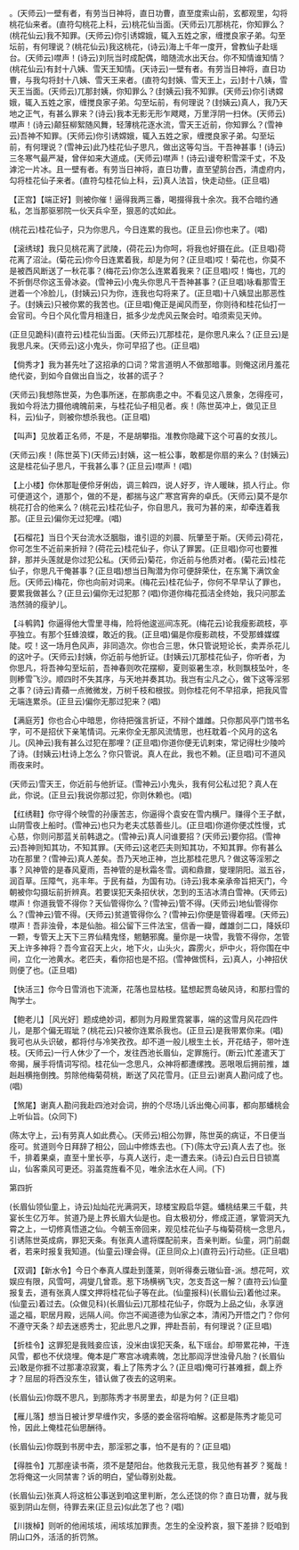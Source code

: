 <!-- { "loadSidebar": true } -->
。(天师云)一壁有者，有劳当日神将，直日功曹，直至度索山前，玄都观里，勾将桃花仙来者。(直符勾桃花上科，云)桃花仙当面。(天师云)兀那桃花，你知罪么？(桃花仙云)我不知罪。(天师云)你引诱嫦娥，辄入五姓之家，缠搅良家子弟。勾至坛前，有何理说？(桃花仙云)我这桃花，(诗云)海上千年一度开，曾教仙子赴瑶台。(天师云)噤声！(诗云)刘阮当时成配偶，暗随流水出天台。你不知情谁知情？(桃花仙云)有封十八姨、雪天王知情。(天诗云)一壁有者。有劳当日神将，直日功曹，与我勾将封十八姨、雪天王来者。(直符勾封姨、雪天王上，云)封十八姨，雪天王当面。(天师云)兀那封姨，你知罪么？(封姨云)我不知罪。(天师云)你引诱嫦娥，辄入五姓之家，缠搅良家子弟。勾至坛前，有何理说？(封姨云)真人，我乃天地之正气，有甚么罪来？(诗云)我本无影无形乍飕飕，万里浮阴一扫休。(天师云)噤声！(诗云)颠狂柳絮随风舞，轻薄桃花逐水流，雪天王近前，你知罪么？(雪神云)吾神不知罪。(天师云)你引诱嫦娥，辄入五姓之家，缠搅良家子弟。勾至坛前，有何理说？(雪神云)此乃桂花仙子思凡，做出这等勾当。干吾神甚事！(诗云)三冬寒气最严凝，曾伴如来大道成。(天师云)噤声！(诗云)谩夸积雪深千丈，不及滹沱一片冰。且一壁有者。有劳当日神将，直日功曹，直至望鹄台西，清虚府内，勾将桂花仙子来者。(直符勾桂花仙上科，云)真人法旨，快走动些。(正旦唱)

【正宫】【端正好】则被你催！逼得我两三番，喝掇得我十余次。我不合暗约通私，怎当那驱邪院一伙天兵伞至，狠恶的忒如此。

(桃花云)桂花仙子，只为你思凡，今日连累的我也。(正旦云)你也来了。(唱)

【滚绣球】我只见桃花离了武陵，(荷花云)为你呵，将我也好摄在此。(正旦唱)荷花离了沼沚。(菊花云)你今日连累着我，却是为何？(正旦唱)哎！菊花也，你莫不是被西风断送了一秋花事？(梅花云)你怎么连累着我来？(正旦唱)哎！悔也，兀的不折倒尽你这玉骨冰姿。(雪神云)小鬼头你思凡干吾神甚事？(正旦唱)咏看那雪王迸着一个冷脸儿，(封姨云)只为你，连我也勾将来了。(正旦唱)十八姨显出那恶性子。(封姨云)只被你累的我苦也。(正旦唱)俺正是闻风而至，你则待和桂花仙打一会官司。今日个风化雪月相逢日，抵多少龙虎风云聚会时。咱须索见天帅。

(正旦见跪科)(直符云)桂花仙当面。(天师云)兀那桂花，是你思凡来么？(正旦云)是我思凡来。(天师云)这小鬼头，你可早招了也。(正旦唱)

【倘秀才】我为甚先吐了这招承的口词？常言道明人不做那暗事。则俺这闭月羞花绝代姿，到如今自做出自当之，妆甚的谎子？

(天师云)我想陈世英，为色事所迷，在那病患之中。不看见这八景象，怎得痊可，我如今将法力摄他魂魄前来，与桂花仙子相见者。疾！(陈世英冲上，做见正旦科，云)仙子，则被你想杀我也。(正旦唱)

【叫声】见放着正名师，不是，不是胡攀指。准教你隐藏下这个可喜的女孩儿。

(天师云)疾！(陈世英下)(天师云)封姨，这一桩公事，敢都是你扇的来么？(封姨云)这是桂花仙子思凡，干我甚么事？(正旦云)噤声！(唱)

【上小楼】你休那耻便伶牙俐齿，调三斡四，说人好歹，许人暖昧，损人行止。你可便道这个，道那个，做的不是，都揣与这广寒宫宵奔的卓氏。(天师云)莫不是尔桃花打合的他来么？(桃花云)桂花仙子，你自思凡，我可为甚的来，却牵连着我那。(正旦云)偏你无过犯哩。(唱)

【石榴花】当日个天台流水泛胭脂，谁引逗的刘晨、阮肇至于斯。(天师云)荷花，你可怎生不近前来折辩？(荷花云)桂花仙子，你认了罪罢。(正旦唱)你可也要推辞，那并头莲就是你过犯公私。(天师云)菊花，你近前与他质对者。(菊花云)桂花仙子，你思凡干俺甚事？(正旦唱)想当日陶潜为你可便辞荣仕，在东篱下满饮金卮。(天师云)梅花，你也向前对词来。(梅花云)桂花仙子，你何不早早认了罪也，要累我做甚么？(正旦云)偏你无过犯那？(唱)你道你梅花孤洁全终始，我只问那孟浩然骑的瘦驴儿。

【斗鹌鹑】你逼得他大雪里寻梅，险将他逡巡间冻死。(梅花云)论我瘦影疏枝，亭亭独立。有那个狂蜂浪蝶，敢近的我。(正旦唱)偏是你瘦影疏枝，不受那蜂媒蝶陡。哎！这一场月色风声，非同造次。你也合三思，休只管说短论长，卖弄杀花儿的这叶子。(天师云)封姨，你近前与他折证。(封姨云)兀那桂花仙子，你听者，为你思凡，将吾神勾至坛前，吾神春则吹花摆柳，夏则驱暑生凉，秋则飘枝坠叶，冬则糁雪飞沙。顺四时不失其序，与天地并奏其功。我岂有尘凡之心，做下这等淫邪之事？(诗云)青蘋一点微微发，万树千枝和根拔。则你桂花何不早招承，把我风雪无端连累杀。(正旦云)偏你无那过犯来？(唱)

【满庭芳】你也合心中暗思，你待把强言折证，不辩个雄雌。只你那风亭门馆书名字，可不是招伏下亲笔情词。元来你全无那风流情思，也枉耽着-个风月的这名儿。(风神云)我有甚么过犯在那哩？(正旦唱)你道你便无讥剌束，常记得杜少陵吟了诗。(封姨云)杜诗上怎么？你只管说。真人在此，我也不赖。(正旦唱)可不道风雨夜来时。

(天师云)雪天王，你近前与他折证。(雪神云)小鬼头，我有何公私过犯？真人在此，你说。(正旦云)我说你那过犯，你则休赖也。(唱)

【红绣鞋】你守得个映雪的孙康苦志，你逼得个袁安在雪内横尸。赚得个王子猷，山阴雪夜上船时。(雪神云)也只为老夫忒慈善些儿。(正旦唱)你道你便忒性慢，式心慈，你则问那蓝关前韩退之。(雪神云)真人问谁要招？(天师云)要你招。(雪神云)吾神则知其功，不知其罪。(天师云)这老匹夫则知其功，不知其罪。你有甚么功在那里？(雪神云)真人差矣。吾乃天地正神，岂比那桂花思凡？做这等淫邪之事？风神管的是春风夏雨，吾神管的是秋霜冬雪。调和鼎鼐，燮理阴阳。滋五谷，润百草。压障气，兆丰年。于民有益，为国有功。(诗云)我本亲承帝旨把天门，今朝被你勾摄坛前折辨真。若要误犯天条招伏状，怎到的玉洁冰清白雪神。(天师云)噤声！你道我管不得你？天仙管得你么？(雪神云)管不得。(天师云)地仙管得你么？(雪神云)管不得。(天师云)贫道管得你么？(雪神云)你便是管得着哩。(天师云)噤声！吾非浊骨，本是仙胎。祖公留下三件法宝，信香一瓣，雌雄剑二口，降妖印一颗，专管天上天下三界仙精鬼怪，魍魉邪魔。量你是一块雪，我管不得你，怎管天上许多神将？吾今宣召天上火，地下火，山头火，霹雳火，炉中火，将你围在中间，立化一池黄水。老匹夫，看你招也是不招。(雪神做慌科，云)真人，小神招伏则便了也。(正旦唱)

【快活三】你今日雪消也下流澌，花落也显枯枝。猛想起贾岛破风诗，和那扫雪的陶学士。

【鲍老儿】［风光好］题成绝妙词，都则为月殿里霓裳事，端的这雪月风花四件儿，是那个偏无瑕玼？(桃花云)只被你连累杀我也。(正旦云)是我带累你来。(唱)我可也从头识破，都将付与冷笑孜孜。却不道一般儿根生土长，开花结子，带叶连枝。(天师云)一行人休少了一个，发往西池长眉仙，定罪施行。(断云)忙差遣天丁帝揭，展手将情词写彻。桂花仙一念思凡，众神将都遭缧拽。恶哏哏后拥前推，雄赳赳横拖倒拽。剪除他梅菊荷桃，断送了风花雪月。(正旦云)谢真人勘问成了也。(唱)

【煞尾】谢真人勘问我赴四池对会词，拚的个尽场儿诉出俺心间事，都向那蟠桃会上听仙旨。(众同下)

(陈太守上，云)有劳真人如此费心。(天师云)相公勿罪，陈世英的病证，不日便当痊可。贫道则今日拜辞了相公，回山中修炼去也。(下)(陈太守云)真人去了也。张千，排着果桌，直至十里长亭，与真人送行，走一遭去来。(诗云)白云日日锁嵩山，仙客乘风可更还。羽盖霓旌看不见，唯余法水在人间。(下)

第四折

(长眉仙领仙童上，诗云)灿灿花光满洞天，琼楼宝殿启华筵。蟠桃结果三千载，共宴长生亿万年。贫道乃是上界长眉大仙是也。自太极初分，修成正道，掌管洞天九霄之上，一切修真悟道之仙。今朝玉帝回来，观见桂花仙子与梅菊荷桃一念思凡，引诱陈世英成病，罪犯天条。有张真人遣将牒配前来，吾亲判断。仙童，洞门前觑者，若来时报复我知道。(仙童云)理会得。(正旦同众上)(直符云)行动些。(正旦唱)

【双调】【新水令】今日个奉真人牒赴到蓬莱，则听得奏云璈仙音-派。想花呵，欢娱应有限，风雪呵，凋燮几曾乖。惹下场横祸飞灾，怎支吾这一解？(直符云)仙童报复去，道有张真人牒文押将桂花仙子等在此。(仙童报科)(长眉仙云)着他过来。(仙童云)着过去。(众做见科)(长眉仙云)兀那桂花仙子，你既为上品之仙，永享逍遥之福，职居月殿，远隔人间。你岂不闻道德为仙家之本，清闲乃开悟之门？你何不遵守天条？却去迷惑秀士，犯此思凡之罪，押赴吾前，有何理说？(正旦唱)

【折桂令】这罪犯是我贱妾应该，没米由误犯天条，私下瑶台。却带累花神，干连风雪，都也不伏烧埋。俺本是广寒宫冰魂素魄，怎比那阎浮世浊骨凡胎？(长眉仙云)敢是你捱不过那凄凉寂寞，看上了陈秀才么？(正旦唱)俺可行甚难捱，觑上乔才？屈屈的将西没东生，错认做了夜去的这明来。

(长眉仙云)你既不思凡，到那陈秀才书房里去，却是为何？(正旦唱)

【雁儿落】想当日被计罗早缠作灾，多感的娄金宿将咱解。这都是陈秀才能见可怜，因此上俺桂花仙思酬待。

(长眉仙云)你既到书房中去，那淫邪之事，怕不是有的？(正旦唱)

【得胜令】兀那座读书斋，须不是楚阳台。他救我元无意，我见他有甚歹？冤哉！怎将俺这一火同禁害？诉的明白，望仙尊别处裁。

(长眉仙云)张真人将这桩公事送到咱这里判断，怎么还饶的你？直日功曹，就与我驱到阴山左侧，待罪去来(正旦云)似此怎了也？(唱)

【川拨棹】则听的他闹垓垓，闹垓垓加罪责。怎生的全没矜哀，狠下差排？贬咱到阴山口外，活活的折罚煞。

